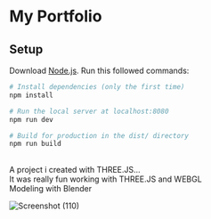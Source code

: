 # My Portfolio

## Setup
Download [Node.js](https://nodejs.org/en/download/).
Run this followed commands:

``` bash
# Install dependencies (only the first time)
npm install

# Run the local server at localhost:8080
npm run dev

# Build for production in the dist/ directory
npm run build
```
##
A project i created with THREE.JS...  
It was really fun working with THREE.JS and WEBGL  
Modeling with Blender

![Screenshot (110)](https://user-images.githubusercontent.com/73068793/138565833-706779e5-adbe-4016-b6bd-aec0686ab76e.png)
